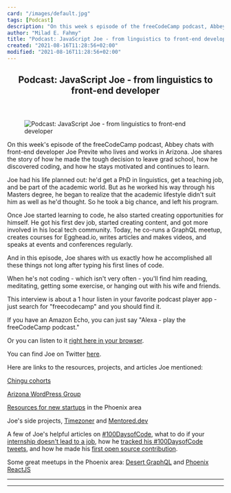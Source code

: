 ```yaml
---
card: "/images/default.jpg"
tags: [Podcast]
description: "On this week s episode of the freeCodeCamp podcast, Abbey cha"
author: "Milad E. Fahmy"
title: "Podcast: JavaScript Joe - from linguistics to front-end developer"
created: "2021-08-16T11:28:56+02:00"
modified: "2021-08-16T11:28:56+02:00"
---
```

<div class="site-wrapper">
<main id="site-main" class="site-main outer">
<div class="inner">
<article class="post-full post tag-podcast tag-technology tag-100daysofcode tag-career-change ">
<header class="post-full-header">
<h1 class="post-full-title">Podcast: JavaScript Joe - from linguistics to front-end developer</h1>
</header>
<figure class="post-full-image">
<picture>
<source media="(max-width: 700px)" sizes="1px" srcset="data:image/gif;base64,R0lGODlhAQABAIAAAAAAAP///yH5BAEAAAAALAAAAAABAAEAAAIBRAA7 1w">
<source media="(min-width: 701px)" sizes="(max-width: 800px) 400px,
(max-width: 1170px) 700px,
1400px" srcset="/news/content/images/size/w300/2019/07/Screen-Shot-2018-10-03-at-7.52.45-PM.png 300w,
/news/content/images/size/w600/2019/07/Screen-Shot-2018-10-03-at-7.52.45-PM.png 600w,
/news/content/images/size/w1000/2019/07/Screen-Shot-2018-10-03-at-7.52.45-PM.png 1000w,
/news/content/images/size/w2000/2019/07/Screen-Shot-2018-10-03-at-7.52.45-PM.png 2000w">
<img onerror="this.style.display='none'" src="/news/content/images/size/w2000/2019/07/Screen-Shot-2018-10-03-at-7.52.45-PM.png" alt="Podcast: JavaScript Joe - from linguistics to front-end developer">
</picture>
</figure>
<section class="post-full-content">
<div class="post-content">
<p>On this week's episode of the freeCodeCamp podcast, Abbey chats with front-end developer Joe Previte who lives and works in Arizona. Joe shares the story of how he made the tough decision to leave grad school, how he discovered coding, and how he stays motivated and continues to learn.</p><p>Joe had his life planned out: he'd get a PhD in linguistics, get a teaching job, and be part of the academic world. But as he worked his way through his Masters degree, he began to realize that the academic lifestyle didn't suit him as well as he'd thought. So he took a big chance, and left his program.</p><p>Once Joe started learning to code, he also started creating opportunities for himself. He got his first dev job, started creating content, and got more involved in his local tech community. Today, he co-runs a GraphQL meetup, creates courses for Egghead.io, writes articles and makes videos, and speaks at events and conferences regularly.</p><p>And in this episode, Joe shares with us exactly how he accomplished all these things not long after typing his first lines of code.</p><p>When he's not coding - which isn't very often - you'll find him reading, meditating, getting some exercise, or hanging out with his wife and friends.</p><p>This interview is about a 1 hour listen in your favorite podcast player app - just search for "freecodecamp" and you should find it.</p><p>If you have an Amazon Echo, you can just say "Alexa - play the freeCodeCamp podcast."</p><p>Or you can listen to it <a href="http://podcast.freecodecamp.org/ep-71-from-linguistics-grad-student-to-front-end-developer">right here in your browser</a>.</p><p>You can find Joe on Twitter <a href="https://twitter.com/jsjoeio">here</a>.</p><p>Here are links to the resources, projects, and articles Joe mentioned:</p><p><a href="https://chingu.io/">Chingu cohorts</a></p><p><a href="https://arizonawp.net/">Arizona WordPress Group</a></p><p><a href="https://yesphx.com/">Resources for new startups</a> in the Phoenix area</p><p>Joe's side projects, <a href="https://chrome.google.com/webstore/detail/timezoner/kfnfgcafkeoflpapeniggnnkcaijgbgk">Timezoner</a> and <a href="https://mentored.dev/">Mentored.dev</a></p><p>A few of Joe's helpful articles on <a href="/news/what-i-learned-from-my-first-100daysofcode-13ac805ff0a9/">#100DaysofCode</a>, what to do if your <a href="/news/how-to-move-forward-if-your-internship-doesnt-land-you-that-developer-job-7d674ddf780a/">internship doesn't lead to a job</a>, how he <a href="https://www.twilio.com/blog/2018/07/100daysofcode-tweets-javascript-nodejs-firebase-twilio.html">tracked his #100DaysofCode tweets</a>, and how he made his <a href="/news/i-made-my-first-open-source-contribution-within-200-days-and-how-you-can-too-4d5bdbd63fad/">first open source contribution</a>.</p><p>Some great meetups in the Phoenix area: <a href="https://www.meetup.com/desert-graphql-meetup/">Desert GraphQL</a> and <a href="https://www.meetup.com/Phoenix-ReactJS/">Phoenix ReactJS</a> &nbsp;</p>
</div>
<hr>
<hr>
</section>
</article>
</div>
</main>
</div>
<!-- Google Tag Manager (noscript) -->
<!-- End Google Tag Manager (noscript) -->
